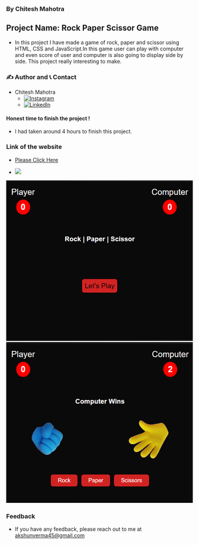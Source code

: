 ### By Chitesh Mahotra

## Project Name: Rock Paper Scissor Game

- In this project I have made a game of rock, paper and scissor using HTML, CSS and JavaScript.In this game user can play with computer and even score of user and computer is also going to display side by side. This project really interesting to make. 

### ✍️ Author and 📞 Contact
- Chitesh Mahotra
   - [![Instagram](https://img.shields.io/badge/Instagram-0A66C2?style=for-the-badge&logo=instagram&logoColor=white)](https://www.instagram.com/chitesh_mahotra37/)
   - [![LinkedIn](https://img.shields.io/badge/-LinkedIn-blue)](https://www.linkedin.com/in/chitesh-mahotra-610989208/)


#### Honest time to finish the project !
 - I had taken around 4 hours to finish this project.

### Link of the website
- [Please Click Here](https://rock-paper-scissor-game45.netlify.app/)

- ![](https://img.shields.io/badge/HTML--CSS-JavaScript-lightgrey)

![](./images1/pa.png)
![](./images1/paa.png)
 ### Feedback
 - If you have any feedback, please reach out to me at akshunverma45@gmail.com
